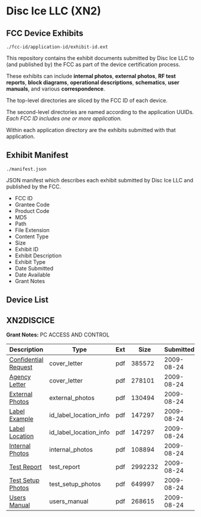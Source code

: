 # Disc Ice LLC (XN2)
## FCC Device Exhibits

```
./fcc-id/application-id/exhibit-id.ext
```

This repository contains the exhibit documents submitted by Disc Ice LLC to (and published by) the FCC as part of the device certification process.

These exhibits can include **internal photos**, **external photos**, **RF test reports**, **block diagrams**, **operational descriptions**, **schematics**, **user manuals**, and various **correspondence**.

The top-level directories are sliced by the FCC ID of each device.

The second-level directories are named according to the application UUIDs. *Each FCC ID includes one or more application.*

Within each application directory are the exhibits submitted with that application. 

## Exhibit Manifest

```
./manifest.json
```

JSON manifest which describes each exhibit submitted by Disc Ice LLC and published by the FCC.

- FCC ID
- Grantee Code
- Product Code
- MD5
- Path
- File Extension
- Content Type
- Size
- Exhibit ID
- Exhibit Description
- Exhibit Type
- Date Submitted
- Date Available
- Grant Notes

## Device List
## XN2DISCICE
**Grant Notes:** PC ACCESS AND CONTROL

| Description | Type | Ext | Size | Submitted | Available |
| ----------- | ---- | --- | ---- | --------- | --------- |
| [Confidential Request](XN2DISCICE/72b49aaf2cad0a4acf3819d7951baf3f/1157966.pdf) | cover_letter | pdf | 385572 | 2009-08-24 | 2009-08-24 |
| [Agency Letter](XN2DISCICE/72b49aaf2cad0a4acf3819d7951baf3f/1157970.pdf) | cover_letter | pdf | 278101 | 2009-08-24 | 2009-08-24 |
| [External Photos](XN2DISCICE/72b49aaf2cad0a4acf3819d7951baf3f/1157964.pdf) | external_photos | pdf | 130494 | 2009-08-24 | 2009-10-08 |
| [Label Example](XN2DISCICE/72b49aaf2cad0a4acf3819d7951baf3f/1157968.pdf) | id_label_location_info | pdf | 147297 | 2009-08-24 | 2009-08-24 |
| [Label Location](XN2DISCICE/72b49aaf2cad0a4acf3819d7951baf3f/1157968.pdf) | id_label_location_info | pdf | 147297 | 2009-08-24 | 2009-08-24 |
| [Internal Photos](XN2DISCICE/72b49aaf2cad0a4acf3819d7951baf3f/1157967.pdf) | internal_photos | pdf | 108894 | 2009-08-24 | 2009-08-24 |
| [Test Report](XN2DISCICE/72b49aaf2cad0a4acf3819d7951baf3f/1157971.pdf) | test_report | pdf | 2992232 | 2009-08-24 | 2009-08-24 |
| [Test Setup Photos](XN2DISCICE/72b49aaf2cad0a4acf3819d7951baf3f/1157972.pdf) | test_setup_photos | pdf | 649997 | 2009-08-24 | 2009-08-24 |
| [Users Manual](XN2DISCICE/72b49aaf2cad0a4acf3819d7951baf3f/1157965.pdf) | users_manual | pdf | 268615 | 2009-08-24 | 2009-10-08 |
